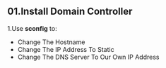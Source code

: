 ## 01.Install Domain Controller
1.Use **sconfig** to:
- Change The Hostname
- Change The IP Address To Static
- Change The DNS Server To Our Own IP Address